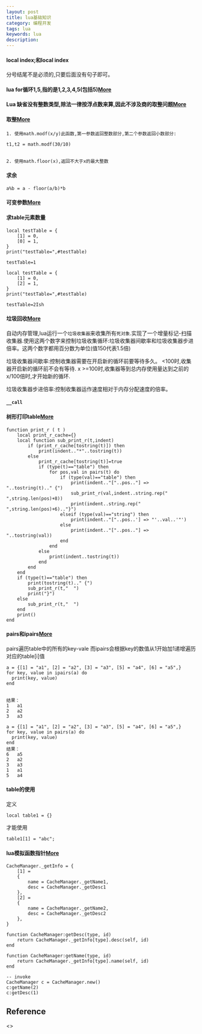 ```yaml
---
layout: post
title: lua基础知识
category: 编程开发
tags: lua
keywords: lua
description: 
---
```


#### local index;和local index

分号结尾不是必须的,只要后面没有句子即可。

#### lua for循环1,5,指的是1,2,3,4,5(包括5)[More](http://zhaohe162.blog.163.com/blog/static/382167972013111024055596/)

#### Lua 缺省没有整数类型,除法一律按浮点数来算,因此不涉及商的取整问题[More](http://blog.csdn.net/solstice/article/details/5139302)

#### 取整[More](http://blog.csdn.net/goodai007/article/details/17142915)
 
```
1. 使用math.modf(x/y)此函数,第一参数返回整数部分,第二个参数返回小数部分:

t1,t2 = math.modf(30/10)


2. 使用math.floor(x),返回不大于x的最大整数
```

#### 求余

```
a%b = a - floor(a/b)*b
```
#### 可变参数[More](http://book.luaer.cn/_38.htm)

#### 求table元素数量

```
local testTable = {
    [1] = 0,
    [0] = 1,
}
print("testTable=",#testTable)

testTable=1

local testTable = {
    [1] = 0,
    [2] = 1,
}
print("testTable=",#testTable)

testTable=2Ish
```

#### 垃圾回收[More](http://www.runoob.com/lua/lua-garbage-collection.html)

自动内存管理,lua运行一个`垃圾收集器`来收集所有`死对象`.实现了一个增量标记-扫描收集器.使用这两个数字来控制垃圾收集循环:垃圾收集器间歇率和垃圾收集器步进倍率。这两个数字都用百分数为单位(值150代表1.5倍)

垃圾收集器间歇率:控制收集器需要在开启新的循环前要等待多久。 <100时,收集器开启新的循环前不会有等待. x >=100时,收集器等到总内存使用量达到之前的x/100倍时,才开始新的循环.

垃圾收集器步进倍率:控制收集器运作速度相对于内存分配速度的倍率。

#### `__call`

#### 树形打印table[More](http://blog.codingnow.com/cloud/LuaPrintR)

```
function print_r ( t )  
    local print_r_cache={}
    local function sub_print_r(t,indent)
        if (print_r_cache[tostring(t)]) then
            print(indent.."*"..tostring(t))
        else
            print_r_cache[tostring(t)]=true
            if (type(t)=="table") then
                for pos,val in pairs(t) do
                    if (type(val)=="table") then
                        print(indent.."["..pos.."] => "..tostring(t).." {")
                        sub_print_r(val,indent..string.rep(" ",string.len(pos)+8))
                        print(indent..string.rep(" ",string.len(pos)+6).."}")
                    elseif (type(val)=="string") then
                        print(indent.."["..pos..'] => "'..val..'"')
                    else
                        print(indent.."["..pos.."] => "..tostring(val))
                    end
                end
            else
                print(indent..tostring(t))
            end
        end
    end
    if (type(t)=="table") then
        print(tostring(t).." {")
        sub_print_r(t,"  ")
        print("}")
    else
        sub_print_r(t,"  ")
    end
    print()
end
```

#### pairs和ipairs[More](http://blog.163.com/liwei1987821@126/blog/static/172664928201310710338912/)

pairs遍历table中的所有的key-vale 而ipairs会根据key的数值从1开始加1递增遍历对应的table[i]值

```
a = {[1] = "a1", [2] = "a2", [3] = "a3", [5] = "a4", [6] = "a5",}
for key, value in ipairs(a) do
  print(key, value)
end


结果：
1	a1
2	a2
3	a3

a = {[1] = "a1", [2] = "a2", [3] = "a3", [5] = "a4", [6] = "a5",}
for key, value in pairs(a) do
  print(key, value)
end
结果：
6	a5
2	a2
3	a3
1	a1
5	a4
```

#### table的使用

定义

```
local table1 = {}
```

才能使用

```
table1[1] = "abc";
```


#### lua模拟函数指针[More](https://blog.csdn.net/qq_29094161/article/details/76229452)

```
CacheManager._getInfo = {
    [1] = 
    {
        name = CacheManager._getName1,
        desc = CacheManager._getDesc1
    },
    [2] = 
    {
        name = CacheManager._getName2,
        desc = CacheManager._getDesc2
    },
}

function CacheManager:getDesc(type, id)
    return CacheManager._getInfo[type].desc(self, id)
end

function CacheManager:getName(type, id)
    return CacheManager._getInfo[type].name(self, id)
end

-- invoke
CacheManager c = CacheManager.new()
c:getName(2)
c:getDesc(1)
```

## Reference

<>